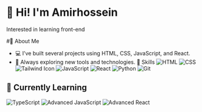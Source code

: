 # 👋 Hi! I'm Amirhossein
Interested in learning front-end

#📝 About Me
- 💻 I’ve built several projects using HTML, CSS, JavaScript, and React.
- 🌱 Always exploring new tools and technologies.
🧠 Skills
![HTML](https://img.shields.io/badge/-HTML5-E34F26?logo=html5&logoColor=white&style=flat)
![CSS](https://img.shields.io/badge/-CSS3-1572B6?logo=css3&logoColor=white&style=flat)
![Tailwind Icon](https://camo.githubusercontent.com/def0ff7f7f79d2a3a60a24b582cea0244a3ba96a193211f5275b032f9b8e0f9d/68747470733a2f2f696d672e736869656c64732e696f2f62616467652f2d5461696c77696e644353532d3036423644343f7374796c653d666c6174266c6f676f3d7461696c77696e64637373266c6f676f436f6c6f723d7768697465)
![JavaScript](https://img.shields.io/badge/-JavaScript-F7DF1E?logo=javascript&logoColor=black&style=flat)
![React](https://img.shields.io/badge/-React-61DAFB?logo=react&logoColor=black&style=flat)
![Python](https://img.shields.io/badge/-Python-3776AB?logo=python&logoColor=white&style=flat)
![Git](https://img.shields.io/badge/-Git-F05032?logo=git&logoColor=white&style=flat)

## 🚀 Currently Learning
![TypeScript](https://img.shields.io/badge/-TypeScript-3178C6?logo=typescript&logoColor=white&style=flat)
![Advanced JavaScript](https://img.shields.io/badge/-Advanced_JS-F7DF1E?logo=javascript&logoColor=black&style=flat)
![Advanced React](https://img.shields.io/badge/-Advanced_React-61DAFB?logo=react&logoColor=black&style=flat)


